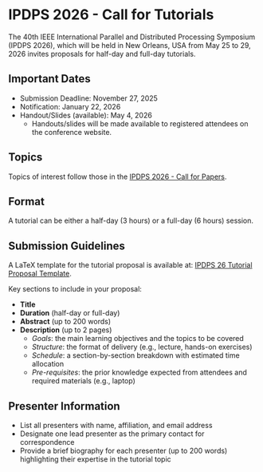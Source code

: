 
# IPDPS 2026 - Call for Tutorials

The 40th IEEE International Parallel and Distributed Processing Symposium (IPDPS 2026), which will be held in New Orleans, USA from May 25 to 29, 2026 invites proposals for half-day and full-day tutorials.

## Important Dates

- Submission Deadline: November 27, 2025
- Notification: January 22, 2026
- Handout/Slides (available): May 4, 2026
    - Handouts/slides will be made available to registered attendees on the conference website.

## Topics

Topics of interest follow those in the [IPDPS 2026 - Call for Papers](https://www.ipdps.org/ipdps2026/2026-call-for-papers.html).

## Format

A tutorial can be either a half-day (3 hours) or a full-day (6 hours) session.

## Submission Guidelines

A LaTeX template for the tutorial proposal is available at: [IPDPS 26 Tutorial Proposal Template](https://github.com/hunsa/ipdps26tutorials/template).

Key sections to include in your proposal:
- **Title**
- **Duration** (half-day or full-day)
- **Abstract** (up to 200 words)
- **Description** (up to 2 pages)
  - *Goals*: the main learning objectives and the topics to be covered 
  - *Structure*: the format of delivery (e.g., lecture, hands-on exercises)
  - *Schedule*: a section-by-section breakdown with estimated time allocation
  - *Pre-requisites*: the prior knowledge expected from attendees and required materials (e.g., laptop)
  
## Presenter Information

- List all presenters with name, affiliation, and email address
- Designate one lead presenter as the primary contact for correspondence  
- Provide a brief biography for each presenter (up to 200 words) highlighting their expertise in the tutorial topic
